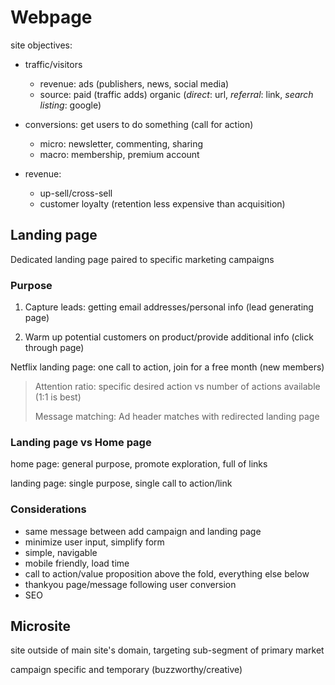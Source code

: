 # Webpage

site objectives:

* traffic/visitors
  * revenue: ads (publishers, news, social media)
  * source: paid (traffic adds) organic (*direct*: url, *referral*: link, *search listing*: google)

* conversions: get users to do something (call for action)
  * micro: newsletter, commenting, sharing
  * macro: membership, premium account

* revenue:
  * up-sell/cross-sell
  * customer loyalty (retention less expensive than acquisition)

## Landing page

Dedicated landing page paired to specific marketing campaigns

### Purpose

1. Capture leads: getting email addresses/personal info (lead generating page)

1. Warm up potential customers on product/provide additional info (click through page)

Netflix landing page: one call to action, join for a free month (new members)

> Attention ratio: specific desired action vs number of actions available (1:1 is best)
>
> Message matching: Ad header matches with redirected landing page

### Landing page vs Home page

home page: general purpose, promote exploration, full of links

landing page: single purpose, single call to action/link

### Considerations

* same message between add campaign and landing page
* minimize user input, simplify form
* simple, navigable
* mobile friendly, load time
* call to action/value proposition above the fold, everything else below
* thankyou page/message following user conversion
* SEO

## Microsite

site outside of main site's domain, targeting sub-segment of primary market

campaign specific and temporary (buzzworthy/creative)
